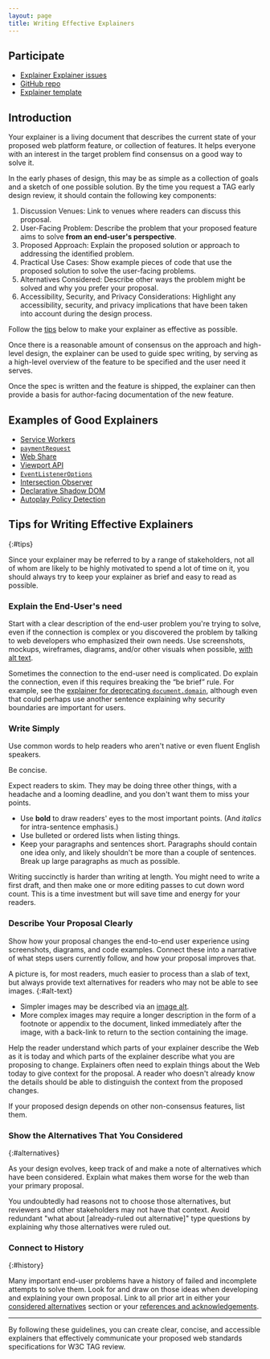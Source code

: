 ```yaml
---
layout: page
title: Writing Effective Explainers
---
```


## Participate

- [Explainer Explainer issues](https://github.com/w3ctag/tag.w3.org/labels/explainer%20explainer)
- [GitHub
  repo](https://github.com/w3ctag/tag.w3.org/blob/main/explainers/index.md)
- [Explainer
  template](https://github.com/w3ctag/tag.w3.org/blob/main/explainers/template.md)

## Introduction

Your explainer is a living document that describes the current state of your proposed web platform feature, or collection of features.
It helps everyone with an interest in the target problem find consensus on a good way to solve it.

In the early phases of design, this may be as simple as a collection of goals and a sketch of one possible solution.
By the time you request a TAG early design review,
it should contain the following key components:

1. Discussion Venues:
   Link to venues where readers can discuss this proposal.
1. User-Facing Problem:
   Describe the problem that your proposed feature aims to solve **from an end-user's perspective**.
1. Proposed Approach:
   Explain the proposed solution or approach to addressing the identified problem.
1. Practical Use Cases:
   Show example pieces of code that use the proposed solution to solve the user-facing problems.
1. Alternatives Considered:
   Describe other ways the problem might be solved and why you prefer your proposal.
1. Accessibility, Security, and Privacy Considerations:
   Highlight any accessibility, security, and privacy implications that have been taken into account
   during the design process.

Follow the [tips](#tips) below to make your explainer as effective as possible.

Once there is a reasonable amount of consensus on the approach and high-level design,
the explainer can be used to guide spec writing,
by serving as a high-level overview of the feature to be specified and the user need it serves.

Once the spec is written and the feature is shipped,
the explainer can then provide a basis for author-facing documentation of the new feature.

## Examples of Good Explainers

- [Service Workers](https://github.com/w3c/ServiceWorker/blob/master/explainer.md)
- [`paymentRequest`](https://github.com/zkoch/paymentrequest/blob/gh-pages/docs/explainer.md)
- [Web Share](https://github.com/WICG/web-share/blob/master/docs/explainer.md)
- [Viewport API](https://github.com/WICG/ViewportAPI/blob/gh-pages/README.md)
- [`EventListenerOptions`](https://github.com/WICG/EventListenerOptions/blob/gh-pages/explainer.md)
- [Intersection Observer](https://github.com/w3c/IntersectionObserver/blob/master/explainer.md)
- [Declarative Shadow DOM](https://github.com/mfreed7/declarative-shadow-dom/blob/master/README.md)
- [Autoplay Policy Detection](https://github.com/w3c/autoplay/blob/main/README.md)

## Tips for Writing Effective Explainers
{:#tips}

Since your explainer may be referred to by a range of stakeholders,
not all of whom are likely to be highly motivated to spend a lot of time on it,
you should always try to keep your explainer as brief and easy to read as possible.

### Explain the End-User's need

Start with a clear description of the end-user problem you're trying to solve,
even if the connection is complex or
you discovered the problem by talking to web developers who emphasized their own needs.
Use screenshots, mockups, wireframes, diagrams, and/or other visuals when possible, [with alt text](#alt-text).

Sometimes the connection to the end-user need is complicated.
Do explain the connection,
even if this requires breaking the “be brief” rule.
For example, see the
[explainer for deprecating `document.domain`](https://github.com/mikewest/deprecating-document-domain/#a-problem),
although even that could perhaps use another sentence
explaining why security boundaries are important for users.

### Write Simply

Use common words to help readers who aren't native or even fluent English speakers.

Be concise.

Expect readers to skim.
They may be doing three other things, with a headache and a looming deadline,
and you don't want them to miss your points.

- Use **bold** to draw readers' eyes to the most important points.
  (And _italics_ for intra-sentence emphasis.)
- Use bulleted or ordered lists when listing things.
- Keep your paragraphs and sentences short. Paragraphs should contain one idea only, and likely shouldn't be more than a couple of sentences. Break up large paragraphs as much as possible.

Writing succinctly is harder than writing at length.
You might need to write a first draft,
and then make one or more editing passes to cut down word count.
This is a time investment but will save time and energy for your readers.

### Describe Your Proposal Clearly

Show how your proposal changes the end-to-end user experience
using screenshots, diagrams, and code examples.
Connect these into a narrative of what steps users currently follow,
and how your proposal improves that.

A picture is, for most readers, much easier to process than a slab of text,
but always provide text alternatives for readers who may not be able to see images.
{:#alt-text}

- Simpler images may be described via an [image alt](https://webaim.org/techniques/alttext/#complex).
- More complex images may require a longer description in the form of a footnote or appendix to the document, linked immediately after the image, with a back-link to return to the section containing the image.

Help the reader understand which parts of your explainer describe the Web as it is today and which parts of the explainer describe what you are proposing to change.  Explainers often need to explain things about the Web today to give context for the proposal.  A reader who doesn't already know the details should be able to distinguish the context from the proposed changes.

If your proposed design depends on other non-consensus features, list them.

### Show the Alternatives That You Considered
{:#alternatives}

As your design evolves, keep track of and make a note of alternatives which have been considered.
Explain what makes them worse for the web than your primary proposal.

You undoubtedly had reasons not to choose those alternatives, but reviewers and other stakeholders may not have that context. Avoid redundant "what about [already-ruled out alternative]" type questions by explaining why those alternatives were ruled out.

### Connect to History
{:#history}

Many important end-user problems have a history of failed and incomplete attempts to solve them.
Look for and draw on those ideas when developing and explaining your own proposal.
Link to all prior art in either
your [considered alternatives](https://github.com/w3ctag/tag.w3.org/blob/main/explainers/template.md#considered-alternatives) section
or your [references and acknowledgements](https://github.com/w3ctag/tag.w3.org/blob/main/explainers/template.md#references--acknowledgements).

----

By following these guidelines, you can create clear, concise, and accessible explainers that effectively communicate your proposed web standards specifications for W3C TAG review.
